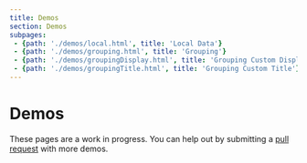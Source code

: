 ```yaml
---
title: Demos
section: Demos
subpages:
 - {path: './demos/local.html', title: 'Local Data'}
 - {path: './demos/grouping.html', title: 'Grouping'}
 - {path: './demos/groupingDisplay.html', title: 'Grouping Custom Display Value'}
 - {path: './demos/groupingTitle.html', title: 'Grouping Custom Title'}
---
```


# Demos

These pages are a work in progress. You can help out by submitting a [pull request](https://github.com/openpsa/grid.js/pulls) with more demos. 
